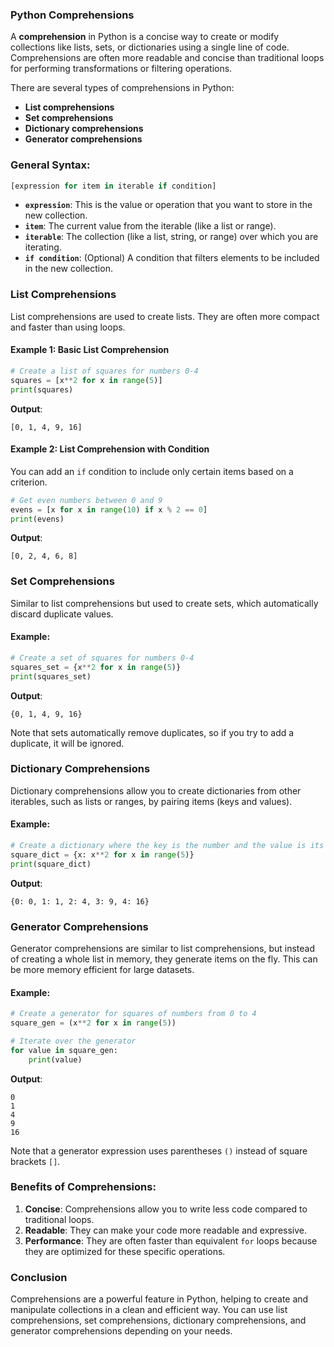 ### Python Comprehensions

A **comprehension** in Python is a concise way to create or modify collections like lists, sets, or dictionaries using a single line of code. Comprehensions are often more readable and concise than traditional loops for performing transformations or filtering operations.

There are several types of comprehensions in Python:
- **List comprehensions**
- **Set comprehensions**
- **Dictionary comprehensions**
- **Generator comprehensions**

### General Syntax:
```python
[expression for item in iterable if condition]
```

- **`expression`**: This is the value or operation that you want to store in the new collection.
- **`item`**: The current value from the iterable (like a list or range).
- **`iterable`**: The collection (like a list, string, or range) over which you are iterating.
- **`if condition`**: (Optional) A condition that filters elements to be included in the new collection.

### List Comprehensions

List comprehensions are used to create lists. They are often more compact and faster than using loops.

#### Example 1: Basic List Comprehension

```python
# Create a list of squares for numbers 0-4
squares = [x**2 for x in range(5)]
print(squares)
```

**Output**:
```
[0, 1, 4, 9, 16]
```

#### Example 2: List Comprehension with Condition

You can add an `if` condition to include only certain items based on a criterion.

```python
# Get even numbers between 0 and 9
evens = [x for x in range(10) if x % 2 == 0]
print(evens)
```

**Output**:
```
[0, 2, 4, 6, 8]
```

### Set Comprehensions

Similar to list comprehensions but used to create sets, which automatically discard duplicate values.

#### Example:

```python
# Create a set of squares for numbers 0-4
squares_set = {x**2 for x in range(5)}
print(squares_set)
```

**Output**:
```
{0, 1, 4, 9, 16}
```

Note that sets automatically remove duplicates, so if you try to add a duplicate, it will be ignored.

### Dictionary Comprehensions

Dictionary comprehensions allow you to create dictionaries from other iterables, such as lists or ranges, by pairing items (keys and values).

#### Example:

```python
# Create a dictionary where the key is the number and the value is its square
square_dict = {x: x**2 for x in range(5)}
print(square_dict)
```

**Output**:
```
{0: 0, 1: 1, 2: 4, 3: 9, 4: 16}
```

### Generator Comprehensions

Generator comprehensions are similar to list comprehensions, but instead of creating a whole list in memory, they generate items on the fly. This can be more memory efficient for large datasets.

#### Example:

```python
# Create a generator for squares of numbers from 0 to 4
square_gen = (x**2 for x in range(5))

# Iterate over the generator
for value in square_gen:
    print(value)
```

**Output**:
```
0
1
4
9
16
```

Note that a generator expression uses parentheses `()` instead of square brackets `[]`.

### Benefits of Comprehensions:
1. **Concise**: Comprehensions allow you to write less code compared to traditional loops.
2. **Readable**: They can make your code more readable and expressive.
3. **Performance**: They are often faster than equivalent `for` loops because they are optimized for these specific operations.

### Conclusion

Comprehensions are a powerful feature in Python, helping to create and manipulate collections in a clean and efficient way. You can use list comprehensions, set comprehensions, dictionary comprehensions, and generator comprehensions depending on your needs.
